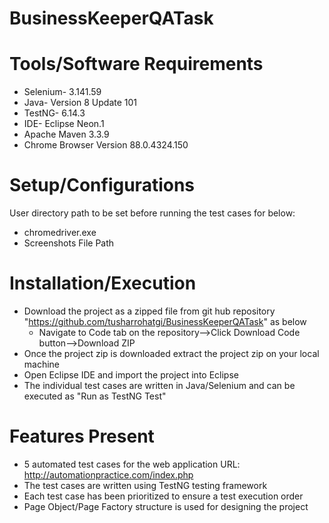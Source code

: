 # BusinessKeeperQATask

# Tools/Software Requirements
- Selenium- 3.141.59
- Java- Version 8 Update 101
- TestNG- 6.14.3
- IDE- Eclipse Neon.1
- Apache Maven 3.3.9
- Chrome Browser Version 88.0.4324.150


# Setup/Configurations
 User directory path to be set before running the test cases for below:
 - chromedriver.exe
 - Screenshots File Path
 
# Installation/Execution
 - Download the project as a zipped file from git hub repository "https://github.com/tusharrohatgi/BusinessKeeperQATask" as below
      * Navigate to Code tab on the repository-->Click Download Code button-->Download ZIP
 - Once the project zip is downloaded extract the project zip on your local machine
 - Open Eclipse IDE and import the project into Eclipse
 - The individual test cases are written in Java/Selenium and can be executed as "Run as TestNG Test"
 
# Features Present
  - 5 automated test cases for the web application URL: http://automationpractice.com/index.php
  - The test cases are written using TestNG testing framework
  - Each test case has been prioritized to ensure a test execution order
  - Page Object/Page Factory structure is used for designing the project
  
  
